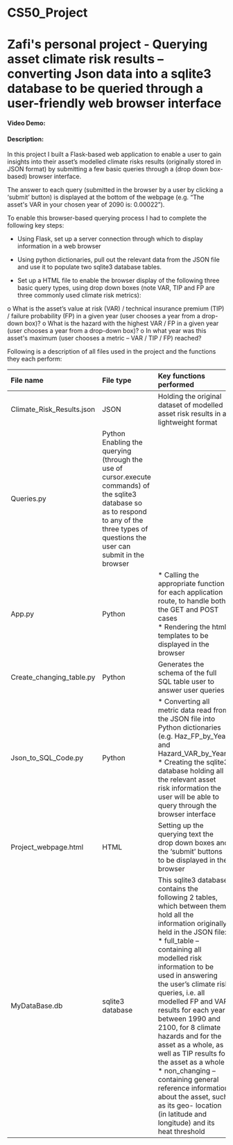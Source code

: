 # CS50_Project

# Zafi's personal project - Querying asset climate risk results – converting Json data into a sqlite3 database to be queried through a user-friendly web browser interface

#### Video Demo:  <URL HERE HERE>
#### Description:

In this project I built a Flask-based web application to enable a user to gain insights into their asset’s modelled climate risks results (originally stored in JSON format) by submitting a few basic queries through a (drop down box-based) browser interface.

The answer to each query (submitted in the browser by a user by clicking a ‘submit’ button) is displayed at the bottom of the webpage (e.g. “The asset's VAR in your chosen year of 2090 is: 0.00022”).

To enable this browser-based querying process I had to complete the following key steps:

-	Using Flask, set up a server connection through which to display information in a web browser

-	Using python dictionaries, pull out the relevant data from the JSON file and use it to populate two sqlite3 database tables.

-	Set up a HTML file to enable the browser display of the following three basic query types, using drop down boxes (note VAR, TIP and FP are three commonly used climate risk metrics):

o	What is the asset’s value at risk (VAR) / technical insurance premium (TIP) / failure probability (FP) in a given year (user chooses a year from a drop-down box)?
o	What is the hazard with the highest VAR / FP in a given year (user chooses a year from a drop-down box)?
o	In what year was this asset's maximum (user chooses a metric – VAR / TIP / FP) reached?

Following is a description of all files used in the project and the functions they each perform:

| File name | File type | Key functions performed |
|:-----------|:-----------|:-------------------------|
| Climate_Risk_Results.json |	JSON |Holding the original dataset of modelled asset risk results in a lightweight format |
| Queries.py | Python Enabling the querying (through the use of cursor.execute commands) of the sqlite3 database so as to respond to any of the three types of questions the user can submit in the browser |
| App.py | Python | * Calling the appropriate function for each application route, to handle both the GET and POST cases <br> * Rendering the html templates to be displayed in the browser
| Create_changing_table.py	| Python | Generates the schema of the full SQL table user to answer user queries
| Json_to_SQL_Code.py	| Python	| * Converting all metric data read from the JSON file into Python dictionaries (e.g. Haz_FP_by_Year and Hazard_VAR_by_Year) <br> * Creating the sqlite3 database holding all the relevant asset risk information the user will be able to query through the browser interface
| Project_webpage.html	| HTML	| Setting up the querying text the drop down boxes and the ‘submit’ buttons to be displayed in the browser |
| MyDataBase.db	| sqlite3 database	| This sqlite3 database contains the following 2 tables, which between them hold all the information originally held in the JSON file: <br> * full_table – containing all modelled risk information to be used in answering the user’s climate risk queries, i.e. all modelled FP and VAR results for each year between 1990 and 2100, for 8 climate hazards and for the asset as a whole, as well as TIP results for the asset as a whole<br> * non_changing – containing general reference information about the asset, such as its geo- location (in latitude and longitude) and its heat threshold|



